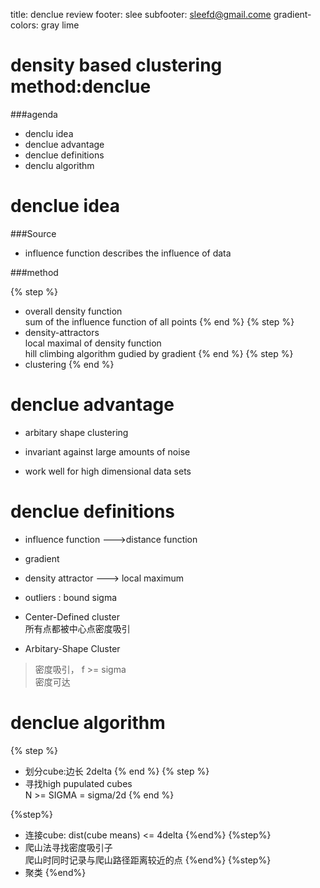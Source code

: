 title: denclue review
footer: slee
subfooter: sleefd@gmail.come
gradient-colors: gray lime

density based clustering method:denclue
===


###agenda


* denclu idea 
* denclue advantage
* denclue definitions
* denclu algorithm


denclue idea
===

###Source


* influence function
describes the influence of data  


###method  

{% step %}
* overall density function  
sum of the influence function of all points
{% end %}
{% step %}
* density-attractors  
local maximal of density function  
hill climbing algorithm gudied by gradient
{% end %}
{% step %}
* clustering
{% end %}

denclue advantage
===
* arbitary shape clustering

* invariant against large amounts of noise

* work well for high dimensional data sets


denclue definitions
===
* influence function --->distance function

* gradient

* density attractor ---> local maximum

* outliers :  bound sigma

* Center-Defined cluster  
所有点都被中心点密度吸引

* Arbitary-Shape Cluster  
 >密度吸引， f >= sigma  
 >密度可达

denclue algorithm 
===
{% step %}
* 划分cube:边长 2delta
{% end %}
{% step %}
* 寻找high pupulated cubes  
    N >= SIGMA = sigma/2d
{% end %}

{%step%}
* 连接cube: dist(cube means) <= 4delta 
 {%end%}
{%step%}
* 爬山法寻找密度吸引子  
	爬山时同时记录与爬山路径距离较近的点
{%end%}
{%step%}
* 聚类
{%end%}
